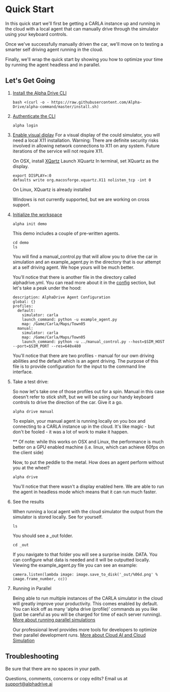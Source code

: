 # Quick Start

In this quick start we'll first be getting a CARLA instance up and running in the cloud with a local agent that can manually drive through the simulator using your keyboard controls. 

Once we've successfully manually driven the car, we'll move on to testing a smarter self driving agent running in the cloud. 

Finally, we'll wrap the quick start by showing you how to optimize your time by running the agent headless and in parallel. 

## Let's Get Going
1. [Install the Alpha Drive CLI](/docs/cli/install)

    ```
    bash <(curl -o - https://raw.githubusercontent.com/Alpha-Drive/alpha-command/master/install.sh)
    ```
    
2. [Authenticate the CLI](/docs/cli/authenticate)

    ```
    alpha login
    ```

3. [Enable visual diplay](/docs/display/visual) 
    For a visual display of the could simulator, you will need a local X11 installation.
    Warning: There are definite security risks involved in allowing network connections to X11 on any system. Future iterations of the service will not require X11.
    
    On OSX, install [XQartz](https://www.xquartz.org/)
    Launch XQuartz
    In terminal, set XQuartz as the display. 
    
    ```
    export DISPLAY=:0
    defaults write org.macosforge.xquartz.X11 nolisten_tcp -int 0
    ```
    
    On Linux, XQuartz is already installed
    
    Windows is not currently supported, but we are working on cross support. 
    



4. [Initialize the workspace](/docs/cli/init)

    ```
    alpha init demo
    ```

    This demo includes a couple of pre-written agents. 

    ```
    cd demo
    ls
    ```

    You will find a manual_control.py that will allow you to drive the car in simulation and an example_agent.py in the directory that is our attempt at a self driving agent. We hope yours will be much better.

    You'll notice that there is another file in the directory called alphadrive.yml. You can read more about it in the [config](/docs/cli/config) section, but let's take a peak under the hood:

    ```
    description: AlphaDrive Agent Configuration
    global: {}
    profiles:
      default:
        simulator: carla
        launch_command: python -u example_agent.py
        map: /Game/Carla/Maps/Town05
      manual:
        simulator: carla
        map: /Game/Carla/Maps/Town05
        launch_command: python -u ../manual_control.py --host=$SIM_HOST --port=$SIM_PORT --res=640x480
     ```

    You'll notice that there are two profiles - manual for our own driving abilities and the default which is an agent driving. The purpose of this file is to provide configuration for the input to the command line interface. 

5. Take a test drive:

    So now let's take one of those profiles out for a spin. Manual in this case doesn't refer to stick shift, but we will be using our handy keyboard controls to drive the direction of the car. Give it a go.

    ``` 
    alpha drive manual
    ```

    To explain, your manual agent is running locally on you box and connecting to a CARLA instance up in the cloud. It's like magic - but don't be fooled - it was a lot of work to make it happen. 

    ** Of note: while this works on OSX and Linux, the performance is much better on a GPU enabled machine (i.e. linux, which can achieve 60fps on the client side)

    Now, to put the peddle to the metal. How does an agent perform without you at the wheel?

    ``` 
    alpha drive
    ```

    You'll notice that there wasn't a display enabled here. We are able to run the agent in headless mode which means that it can run much faster. 

6. See the results

    When running a local agent with the cloud simulator the output from the simulator is stored locally. See for yourself. 

    ```
    ls
    ```

    You should see a \_out folder.  
    
    ```
    cd _out
    ```
    If you navigate to that folder you will see a surprise inside. DATA. You can configure what data is needed and it will be outputted locally.
    Viewing the example_agent.py file you can see an example:

    ```
    camera.listen(lambda image: image.save_to_disk('_out/%06d.png' % image.frame_number, cc))
    ```

7. Running in Parallel

    Being able to run multiple instances of the CARLA simulator in the cloud will greatly improve your productivity. This comes enabled by default. You can kick off as many 'alpha drive (profile)' commands as you like (just be careful as you will be charged for time of each server running). [More about running parallel simulations](/docs/cloud/parallel)

    Our professional level provides more tools for developers to optimize their parallel development runs. [More about Cloud AI and Cloud Simulation](/docs/cloud/cloudai)
    
## Troubleshooting
Be sure that there are no spaces in your path.

Questions, comments, concerns or copy edits? Email us at [support@alphadrive.ai](mailto:support@alphadrive.ai) 
